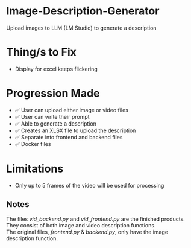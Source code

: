 # Image-Description-Generator
Upload images to LLM (LM Studio) to generate a description

# Thing/s to Fix
- Display for excel keeps flickering

# Progression Made
- ✅ User can upload either image or video files
- ✅ User can write their prompt
- ✅ Able to generate a description
- ✅ Creates an XLSX file to upload the description
- ✅ Separate into frontend and backend files
- ✅ Docker files

# Limitations
- Only up to 5 frames of the video will be used for processing

## Notes
The files *vid_backend.py* and *vid_frontend.py* are the finished products. They consist of both image and video description functions. <br/>
The original files, *frontend.py* & *backend.py*, only have the image description function.
